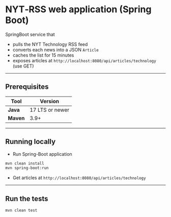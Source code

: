 # NYT‑RSS web application (Spring Boot)

SpringBoot service that

* pulls the NYT Technology RSS feed
* converts each news into a JSON `Article`
* caches the list for 15 minutes
* exposes articles at `http://localhost:8080/api/articles/technology` (use GET)

---

## Prerequisites

| Tool           | Version         |
|----------------|-----------------|
| **Java**       | 17 LTS or newer |
| **Maven**      | 3.9+            |

---

## Running locally

- Run Spring-Boot application
```bash
mvn clean install
mvn spring-boot:run
```
- Get articles at `http://localhost:8080/api/articles/technology`

---

## Run the tests

```bash
mvn clean test
```
